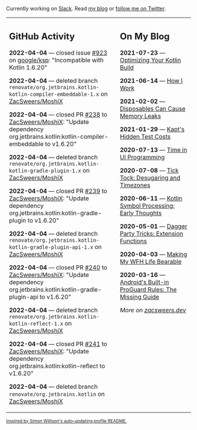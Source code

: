 Currently working on [Slack](https://slack.com/). Read [my blog](https://zacsweers.dev/) or [follow me on Twitter](https://twitter.com/ZacSweers).

<table><tr><td valign="top" width="60%">

## GitHub Activity
<!-- githubActivity starts -->
**2022-04-04** — closed issue [#923](https://github.com/google/ksp/issues/923) on [google/ksp](https://github.com/google/ksp): "Incompatible with Kotlin 1.6.20"

**2022-04-04** — deleted branch `renovate/org.jetbrains.kotlin-kotlin-compiler-embeddable-1.x` on [ZacSweers/MoshiX](https://github.com/ZacSweers/MoshiX)

**2022-04-04** — closed PR [#238](https://github.com/ZacSweers/MoshiX/pull/238) to [ZacSweers/MoshiX](https://github.com/ZacSweers/MoshiX): "Update dependency org.jetbrains.kotlin:kotlin-compiler-embeddable to v1.6.20"

**2022-04-04** — deleted branch `renovate/org.jetbrains.kotlin-kotlin-gradle-plugin-1.x` on [ZacSweers/MoshiX](https://github.com/ZacSweers/MoshiX)

**2022-04-04** — closed PR [#239](https://github.com/ZacSweers/MoshiX/pull/239) to [ZacSweers/MoshiX](https://github.com/ZacSweers/MoshiX): "Update dependency org.jetbrains.kotlin:kotlin-gradle-plugin to v1.6.20"

**2022-04-04** — deleted branch `renovate/org.jetbrains.kotlin-kotlin-gradle-plugin-api-1.x` on [ZacSweers/MoshiX](https://github.com/ZacSweers/MoshiX)

**2022-04-04** — closed PR [#240](https://github.com/ZacSweers/MoshiX/pull/240) to [ZacSweers/MoshiX](https://github.com/ZacSweers/MoshiX): "Update dependency org.jetbrains.kotlin:kotlin-gradle-plugin-api to v1.6.20"

**2022-04-04** — deleted branch `renovate/org.jetbrains.kotlin-kotlin-reflect-1.x` on [ZacSweers/MoshiX](https://github.com/ZacSweers/MoshiX)

**2022-04-04** — closed PR [#241](https://github.com/ZacSweers/MoshiX/pull/241) to [ZacSweers/MoshiX](https://github.com/ZacSweers/MoshiX): "Update dependency org.jetbrains.kotlin:kotlin-reflect to v1.6.20"

**2022-04-04** — deleted branch `renovate/org.jetbrains.kotlin` on [ZacSweers/MoshiX](https://github.com/ZacSweers/MoshiX)
<!-- githubActivity ends -->
</td><td valign="top" width="40%">

## On My Blog
<!-- blog starts -->
**2021-07-23** — [Optimizing Your Kotlin Build](https://www.zacsweers.dev/optimizing-your-kotlin-build/)

**2021-06-14** — [How I Work](https://www.zacsweers.dev/how-i-work/)

**2021-02-02** — [Disposables Can Cause Memory Leaks](https://www.zacsweers.dev/disposables-can-cause-memory-leaks/)

**2021-01-29** — [Kapt's Hidden Test Costs](https://www.zacsweers.dev/kapts-hidden-test-costs/)

**2020-07-13** — [Time in UI Programming](https://www.zacsweers.dev/time-in-ui/)

**2020-07-08** — [Tick Tock: Desugaring and Timezones](https://www.zacsweers.dev/ticktock-desugaring-timezones/)

**2020-06-11** — [Kotlin Symbol Processing: Early Thoughts](https://www.zacsweers.dev/kotlin-symbol-processor-early-thoughts/)

**2020-05-01** — [Dagger Party Tricks: Extension Functions](https://www.zacsweers.dev/dagger-party-tricks-extension-functions/)

**2020-04-03** — [Making My WFH Life Bearable](https://www.zacsweers.dev/making-wfh-life-bearable/)

**2020-03-16** — [Android's Built-in ProGuard Rules: The Missing Guide](https://www.zacsweers.dev/android-proguard-rules/)
<!-- blog ends -->
_More on [zacsweers.dev](https://zacsweers.dev/)_
</td></tr></table>

<sub><a href="https://simonwillison.net/2020/Jul/10/self-updating-profile-readme/">Inspired by Simon Willison's auto-updating profile README.</a></sub>